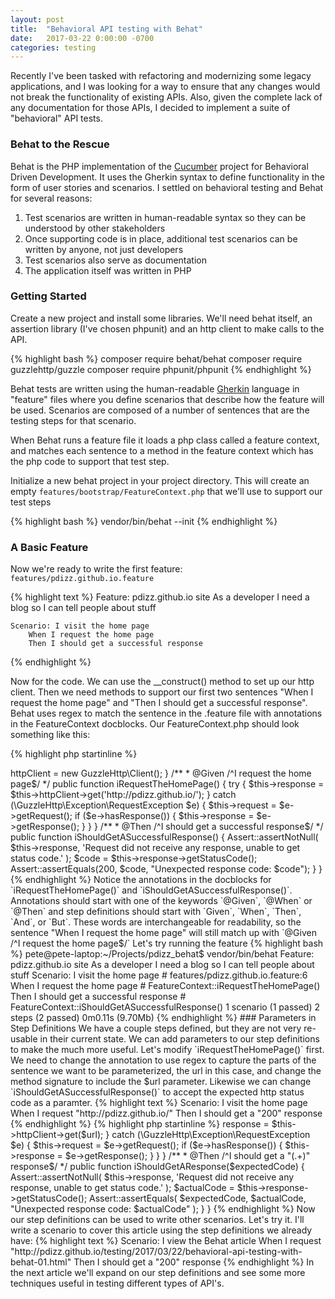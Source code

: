 ```yaml
---
layout: post
title:  "Behavioral API testing with Behat"
date:   2017-03-22 0:00:00 -0700
categories: testing
---
```


Recently I've been tasked with refactoring and modernizing some legacy applications, and I was looking 
for a way to ensure that any changes would not break the functionality of existing APIs. Also, given the
complete lack of any documentation for those APIs, I decided to implement a suite of "behavioral" API tests.

### Behat to the Rescue

Behat is the PHP implementation of the [Cucumber](https://en.wikipedia.org/wiki/Cucumber_(software)) project for 
Behavioral Driven Development. It uses the Gherkin syntax to define functionality in the form of user stories 
and scenarios. I settled on behavioral testing and Behat for several reasons:

1. Test scenarios are written in human-readable syntax so they can be understood by other stakeholders
1. Once supporting code is in place, additional test scenarios can be written by anyone, not just developers
1. Test scenarios also serve as documentation
1. The application itself was written in PHP

### Getting Started

Create a new project and install some libraries. We'll need behat itself, an assertion library (I've chosen phpunit)
and an http client to make calls to the API.

{% highlight bash %}
composer require behat/behat
composer require guzzlehttp/guzzle
composer require phpunit/phpunit
{% endhighlight %}

Behat tests are written using the human-readable [Gherkin](https://en.wikipedia.org/wiki/Cucumber_(software)#Gherkin_.28Language.29)
language in "feature" files where you define scenarios that describe how the feature will be used. Scenarios are
composed of a number of sentences that are the testing steps for that scenario.

When Behat runs a feature file it loads a php class called a feature context, and matches each sentence
to a method in the feature context which has the php code to support that test step.

Initialize a new behat project in your project directory. This will create an empty `features/bootstrap/FeatureContext.php` 
that we'll use to support our test steps

{% highlight bash %}
vendor/bin/behat --init
{% endhighlight %}

### A Basic Feature

Now we're ready to write the first feature: `features/pdizz.github.io.feature`

{% highlight text %}
Feature: pdizz.github.io site
    As a developer
    I need a blog
    so I can tell people about stuff

    Scenario: I visit the home page
        When I request the home page
        Then I should get a successful response
{% endhighlight %}

Now for the code. We can use the __construct() method to set up our http client. Then we need methods to support our 
first two sentences "When I request the home page" and "Then I should get a successful response". Behat uses regex
to match the sentence in the .feature file with annotations in the FeatureContext docblocks. Our FeatureContext.php
should look something like this:
        
{% highlight php startinline %} 
<?php

use Behat\Behat\Context\Context;
use Behat\Gherkin\Node\PyStringNode;
use Behat\Gherkin\Node\TableNode;
use PHPUnit\Framework\Assert;

/**
 * Defines application features from the specific context.
 */
class FeatureContext implements Context
{
    protected $httpClient;

    /** @var \GuzzleHttp\Psr7\Request */
    protected $request;

    /** @var \GuzzleHttp\Psr7\Response */
    protected $response;

    /**
     * Initializes context.
     *
     * Every scenario gets its own context instance.
     * You can also pass arbitrary arguments to the
     * context constructor through behat.yml.
     */
    public function __construct()
    {
        $this->httpClient = new GuzzleHttp\Client();
    }

    /**
     * @Given /^I request the home page$/
     */
    public function iRequestTheHomePage()
    {
        try {
            $this->response = $this->httpClient->get('http://pdizz.github.io/');
        } catch (\GuzzleHttp\Exception\RequestException $e) {
            $this->request = $e->getRequest();
            if ($e->hasResponse()) {
                $this->response = $e->getResponse();
            }
        }
    }

    /**
     * @Then /^I should get a successful response$/
     */
    public function iShouldGetASuccessfulResponse()
    {
        Assert::assertNotNull(
            $this->response,
            'Request did not receive any response, unable to get status code.'
        );

        $code = $this->response->getStatusCode();
        Assert::assertEquals(200, $code, "Unexpected response code: $code");
    }
}
{% endhighlight %}
    
Notice the annotations in the docblocks for `iRequestTheHomePage()` and `iShouldGetASuccessfulResponse()`.
Annotations should start with one of the keywords `@Given`, `@When` or `@Then` and step definitions should
start with `Given`, `When`, `Then`, `And`, or `But`. These words are interchangeable for readability, so the 
sentence "When I request the home page" will still match up with `@Given /^I request the home page$/`

Let's try running the feature

{% highlight bash %}
pete@pete-laptop:~/Projects/pdizz_behat$ vendor/bin/behat
Feature: pdizz.github.io site
    As a developer
    I need a blog
    so I can tell people about stuff

  Scenario: I visit the home page           # features/pdizz.github.io.feature:6
    When I request the home page            # FeatureContext::iRequestTheHomePage()
    Then I should get a successful response # FeatureContext::iShouldGetASuccessfulResponse()

1 scenario (1 passed)
2 steps (2 passed)
0m0.11s (9.70Mb)
{% endhighlight %}

### Parameters in Step Definitions

We have a couple steps defined, but they are not very re-usable in their current state. We can add parameters to our
step definitions to make the much more useful. Let's modify `iRequestTheHomePage()` first. We need to change the 
annotation to use regex to capture the parts of the sentence we want to be parameterized, the url in this case, 
and change the method signature to include the $url parameter.
 
Likewise we can change `iShouldGetASuccessfulResponse()` to accept the expected http status code as a paramter.

{% highlight text %}
    Scenario: I visit the home page
        When I request "http://pdizz.github.io/"
        Then I should get a "200" response
{% endhighlight %}

{% highlight php startinline %}
<?php
...
    /**
     * @Given /^I request "(.+)"$/
     */
    public function iRequest($url)
    {
        try {
            $this->response = $this->httpClient->get($url);
        } catch (\GuzzleHttp\Exception\RequestException $e) {
            $this->request = $e->getRequest();
            if ($e->hasResponse()) {
                $this->response = $e->getResponse();
            }
        }
    }

    /**
     * @Then /^I should get a "(.+)" response$/
     */
    public function iShouldGetAResponse($expectedCode)
    {
        Assert::assertNotNull(
            $this->response,
            'Request did not receive any response, unable to get status code.'
        );

        $actualCode = $this->response->getStatusCode();
        Assert::assertEquals(
            $expectedCode,
            $actualCode,
            "Unexpected response code: $actualCode"
        );
    }
}
{% endhighlight %}

Now our step definitions can be used to write other scenarios. Let's try it. I'll write a scenario to cover this
article using the step definitions we already have:

{% highlight text %}
    Scenario: I view the Behat article
        When I request "http://pdizz.github.io/testing/2017/03/22/behavioral-api-testing-with-behat-01.html"
        Then I should get a "200" response
{% endhighlight %}

In the next article we'll expand on our step definitions and see some more techniques useful in testing different
types of API's.
